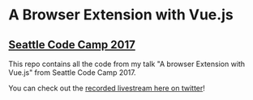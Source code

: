 # A Browser Extension with Vue.js

## [Seattle Code Camp 2017](https://seattle.codecamp.us/)

This repo contains all the code from my talk "A browser Extension with Vue.js" from Seattle Code Camp 2017.

You can check out the [recorded livestream here on twitter](https://twitter.com/cassidoo/status/906668070978043904)!
